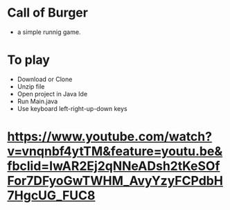 # Call of Burger

- a simple runnig game. 

# To play

  - Download or Clone
  - Unzip file
  - Open project in Java Ide
  - Run Main.java
 - Use keyboard left-right-up-down keys

# https://www.youtube.com/watch?v=vnqnbf4ytTM&feature=youtu.be&fbclid=IwAR2Ej2qNNeADsh2tKeSOfFor7DFyoGwTWHM_AvyYzyFCPdbH7HgcUG_FUC8
